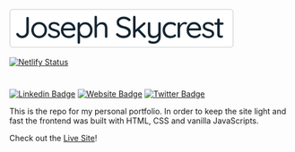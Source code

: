 <p align="left">
	<img src="./assets/header-light.svg" width="400" alt="joseph skycrest header">
</p>

[![Netlify Status](https://api.netlify.com/api/v1/badges/f7dcf921-ae31-4dbf-9594-b721bdec6fb3/deploy-status)](https://app.netlify.com/sites/josephskycrest/deploys)

<h1></h1>

[![Linkedin Badge](https://img.shields.io/badge/-LinkedIn-0e76a8?style=flat-square&logo=Linkedin&logoColor=white)](https://www.linkedin.com/in/ryanjneil/)
[![Website Badge](https://img.shields.io/badge/Website-3b5998?style=flat-square&logo=google-chrome&logoColor=white)](https://www.josephskycrest.com/)
[![Twitter Badge](https://img.shields.io/badge/-Twitter-00acee?style=flat-square&logo=Twitter&logoColor=white)](https://twitter.com/home?lang=en)

This is the repo for my personal portfolio. In order to keep the site light and fast the frontend was built with HTML, CSS and vanilla JavaScripts.

Check out the [Live Site](https://www.josephskycrest.com/)!
